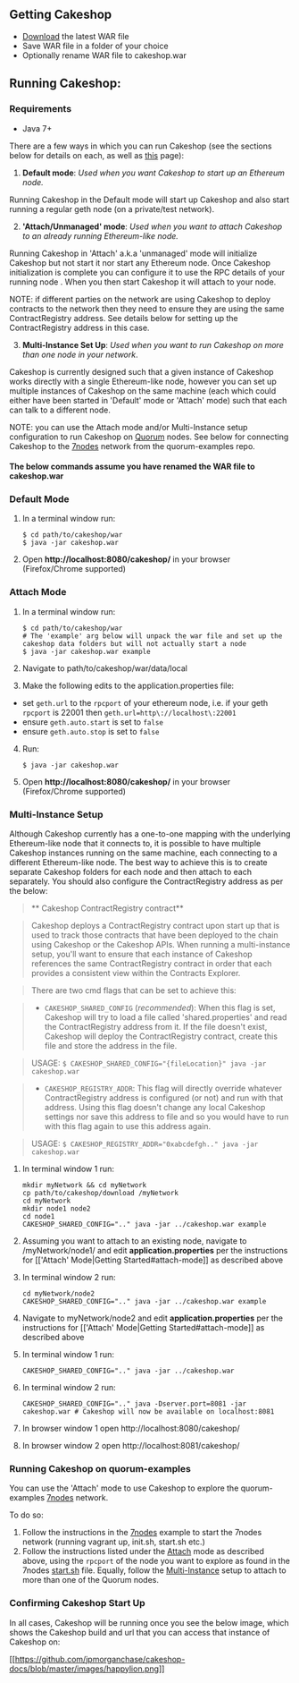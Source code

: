 ## Getting Cakeshop

* [Download](https://github.com/jpmorganchase/cakeshop/releases) the latest WAR file
* Save WAR file in a folder of your choice
* Optionally rename WAR file to cakeshop.war

## Running Cakeshop:

### Requirements
* Java 7+

There are a few ways in which you can run Cakeshop (see the sections below for details on each, as well as [this](https://github.com/jpmorganchase/cakeshop/blob/master/docs/configuration.md#geth) page):

   1. **Default mode**: <em>Used when you want Cakeshop to start up an Ethereum node.</em> 

   Running Cakeshop in the Default mode will start up Cakeshop and also start running a regular geth node (on a private/test network).

   2. **'Attach/Unmanaged' mode**: <em>Used when you want to attach Cakeshop to an already running Ethereum-like node.</em>

   Running Cakeshop in 'Attach' a.k.a 'unmanaged' mode will initialize Cakeshop but not start it nor start any Ethereum node.  Once Cakeshop initialization is complete you can configure it to use the RPC details of your running node . When you then start Cakeshop it will attach to your node. 

NOTE: if different parties on the network are using Cakeshop to deploy contracts to the network then they need to ensure they are using the same ContractRegistry address.  See details below for setting up the ContractRegistry address in this case.

   3. **Multi-Instance Set Up**: <em> Used when you want to run Cakeshop on more than one node in your network</em>. 

   Cakeshop is currently designed such that a given instance of Cakeshop works directly with a single Ethereum-like node, however you can set up multiple instances of Cakeshop on the same machine (each which could either have been started in 'Default' mode or 'Attach' mode) such that each can talk to a different node. 

NOTE: you can use the Attach mode and/or Multi-Instance setup configuration to run Cakeshop on [Quorum](https://github.com/jpmorganchase/quorum) nodes.  See below for connecting Cakeshop to the [7nodes](https://github.com/jpmorganchase/quorum-examples/tree/master/examples/7nodes) network from the quorum-examples repo.


#### The below commands assume you have renamed the WAR file to cakeshop.war

### Default Mode
1. In a terminal window run:

    ```
    $ cd path/to/cakeshop/war  
    $ java -jar cakeshop.war 
    ```

2. Open **http://localhost:8080/cakeshop/** in your browser (Firefox/Chrome supported)

### Attach Mode
1. In a terminal window run:

    ```
    $ cd path/to/cakeshop/war
    # The 'example' arg below will unpack the war file and set up the cakeshop data folders but will not actually start a node
    $ java -jar cakeshop.war example 
    ```
2. Navigate to path/to/cakeshop/war/data/local
3. Make the following edits to the application.properties file:
  * set `geth.url` to the `rpcport` of your ethereum node, i.e. if your geth `rpcport` is 22001 then `geth.url=http\://localhost\:22001`
  * ensure `geth.auto.start` is set to `false`
  * ensure `geth.auto.stop` is set to `false`
4. Run:

    ```
    $ java -jar cakeshop.war 
    ```
5. Open **http://localhost:8080/cakeshop/** in your browser (Firefox/Chrome supported)

### Multi-Instance Setup

Although Cakeshop currently has a one-to-one mapping with the underlying Ethereum-like node that it connects to, it is possible to have multiple Cakeshop instances running on the same machine, each connecting to a different Ethereum-like node. The best way to achieve this is to create separate Cakeshop folders for each node and then attach to each separately. You should also configure the ContractRegistry address as per the below:

> ** Cakeshop ContractRegistry contract**

>Cakeshop deploys a ContractRegistry contract upon start up that is used to track those contracts that have been deployed to the chain using Cakeshop or the Cakeshop APIs.  When running a multi-instance setup, you'll want to ensure that each instance of Cakeshop references the same ContractRegistry contract in order that each provides a consistent view within the Contracts Explorer.

>There are two cmd flags that can be set to achieve this:

> * `CAKESHOP_SHARED_CONFIG` (<em>recommended</em>): When this flag is set, Cakeshop will try to load a file called 'shared.properties' and read the ContractRegistry address from it. If the file doesn't exist, Cakeshop will deploy the ContractRegistry contract, create this file and store the address in the file.

> USAGE: `$ CAKESHOP_SHARED_CONFIG="{fileLocation}" java -jar cakeshop.war`

> * `CAKESHOP_REGISTRY_ADDR`: This flag will directly override whatever ContractRegistry address is configured (or not) and run with that address. Using this flag doesn't change any local Cakeshop settings nor save this address to file and so you would have to run with this flag again to use this address again.

> USAGE: `$ CAKESHOP_REGISTRY_ADDR="0xabcdefgh.." java -jar cakeshop.war`


1. In terminal window 1 run:

    ```
    mkdir myNetwork && cd myNetwork
    cp path/to/cakeshop/download /myNetwork
    cd myNetwork
    mkdir node1 node2
    cd node1
    CAKESHOP_SHARED_CONFIG=".." java -jar ../cakeshop.war example
    ```
2. Assuming you want to attach to an existing node, navigate to /myNetwork/node1/ and edit **application.properties** per the instructions for [['Attach' Mode|Getting Started#attach-mode]] as described above 

3. In terminal window 2 run:
    ```
    cd myNetwork/node2
    CAKESHOP_SHARED_CONFIG=".." java -jar ../cakeshop.war example
    ```
4. Navigate to myNetwork/node2 and edit **application.properties** per the instructions for [['Attach' Mode|Getting Started#attach-mode]] as described above 
5. In terminal window 1 run:

    ```
    CAKESHOP_SHARED_CONFIG=".." java -jar ../cakeshop.war
    ```
6. In terminal window 2 run:

    ```
    CAKESHOP_SHARED_CONFIG=".." java -Dserver.port=8081 -jar cakeshop.war # Cakeshop will now be available on localhost:8081
    ```
7. In browser window 1 open http://localhost:8080/cakeshop/
8. In browser window 2 open http://localhost:8081/cakeshop/

### Running Cakeshop on quorum-examples
You can use the 'Attach' mode to use Cakeshop to explore the quorum-examples [7nodes](https://github.com/jpmorganchase/quorum-examples/tree/master/examples/7nodes) network.

To do so:

1. Follow the instructions in the [7nodes](https://github.com/jpmorganchase/quorum-examples/tree/master/examples/7nodes) example to start the 7nodes network (running vagrant up, init.sh, start.sh etc.)
2. Follow the instructions listed under the [Attach](https://github.com/jpmorganchase/cakeshop/wiki/Getting-Started#attach-mode) mode as described above, using the `rpcport` of the node you want to explore as found in the 7nodes [start.sh](https://github.com/jpmorganchase/quorum-examples/blob/master/examples/7nodes/start.sh) file. Equally, follow the [Multi-Instance](https://github.com/jpmorganchase/cakeshop/wiki/Getting-Started/_edit#multi-instance-setup) setup to attach to more than one of the Quorum nodes.

### Confirming Cakeshop Start Up
In all cases, Cakeshop will be running once you see the below image, which shows the Cakeshop build and url that you can access that instance of Cakeshop on:

[[https://github.com/jpmorganchase/cakeshop-docs/blob/master/images/happylion.png]]